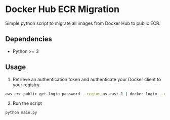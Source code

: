 # Docker Hub ECR Migration

Simple python script to migrate all images from Docker Hub to public ECR.

## Dependencies

- Python >= 3

## Usage

1. Retrieve an authentication token and authenticate your Docker client to your registry.

```bash
aws ecr-public get-login-password --region us-east-1 | docker login --username AWS --password-stdin public.ecr.aws
```

2. Run the script
```
python main.py
```